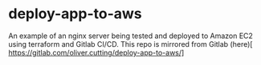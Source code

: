 # deploy-app-to-aws

An example of an nginx server being tested and deployed to Amazon EC2 using terraform and Gitlab CI/CD. This repo is mirrored from Gitlab (here)[
https://gitlab.com/oliver.cutting/deploy-app-to-aws/]